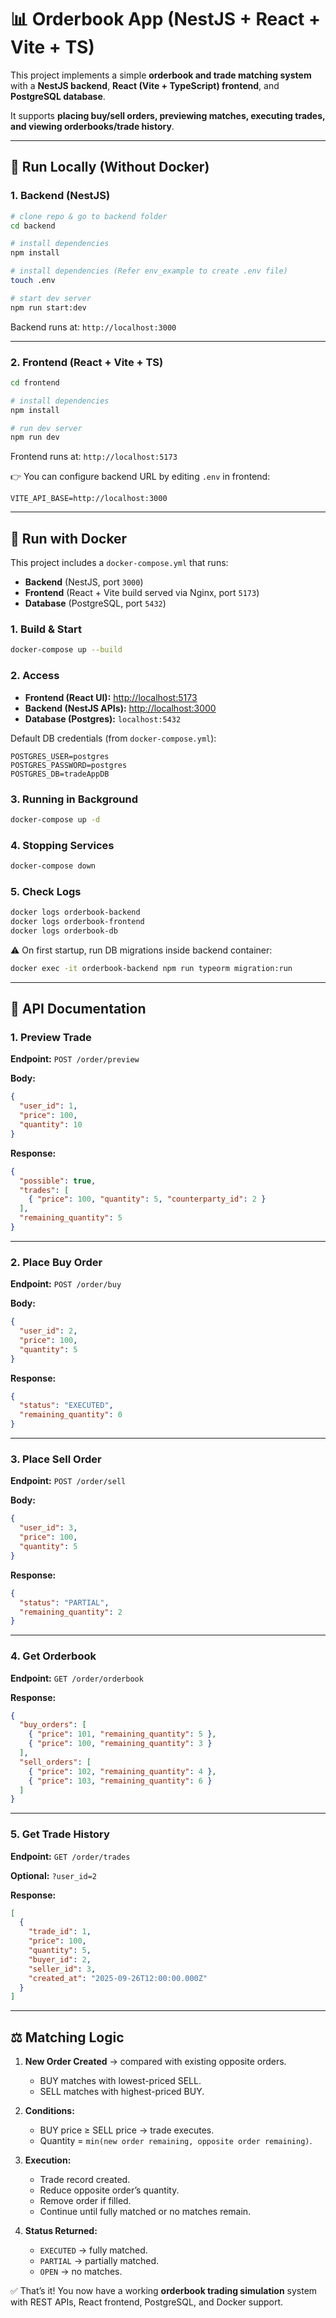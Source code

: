 # 📊 Orderbook App (NestJS + React + Vite + TS)

This project implements a simple **orderbook and trade matching system** with a **NestJS backend**, **React (Vite + TypeScript) frontend**, and **PostgreSQL database**.

It supports **placing buy/sell orders, previewing matches, executing trades, and viewing orderbooks/trade history**.

---

## 🚀 Run Locally (Without Docker)

### 1. Backend (NestJS)

```bash
# clone repo & go to backend folder
cd backend

# install dependencies
npm install

# install dependencies (Refer env_example to create .env file)
touch .env

# start dev server
npm run start:dev
```

Backend runs at: `http://localhost:3000`

---

### 2. Frontend (React + Vite + TS)

```bash
cd frontend

# install dependencies
npm install

# run dev server
npm run dev
```

Frontend runs at: `http://localhost:5173`

👉 You can configure backend URL by editing `.env` in frontend:

```env
VITE_API_BASE=http://localhost:3000
```

---

## 🐳 Run with Docker

This project includes a `docker-compose.yml` that runs:

- **Backend** (NestJS, port `3000`)  
- **Frontend** (React + Vite build served via Nginx, port `5173`)  
- **Database** (PostgreSQL, port `5432`)  

### 1. Build & Start

```bash
docker-compose up --build
```

### 2. Access

- **Frontend (React UI):** [http://localhost:5173](http://localhost:5173)  
- **Backend (NestJS APIs):** [http://localhost:3000](http://localhost:3000)  
- **Database (Postgres):** `localhost:5432`  

Default DB credentials (from `docker-compose.yml`):  
```
POSTGRES_USER=postgres
POSTGRES_PASSWORD=postgres
POSTGRES_DB=tradeAppDB
```

### 3. Running in Background

```bash
docker-compose up -d
```

### 4. Stopping Services

```bash
docker-compose down
```

### 5. Check Logs

```bash
docker logs orderbook-backend
docker logs orderbook-frontend
docker logs orderbook-db
```

⚠️ On first startup, run DB migrations inside backend container:

```bash
docker exec -it orderbook-backend npm run typeorm migration:run
```

---

## 📡 API Documentation

### 1. **Preview Trade**

**Endpoint:** `POST /order/preview`

**Body:**
```json
{
  "user_id": 1,
  "price": 100,
  "quantity": 10
}
```

**Response:**
```json
{
  "possible": true,
  "trades": [
    { "price": 100, "quantity": 5, "counterparty_id": 2 }
  ],
  "remaining_quantity": 5
}
```

---

### 2. **Place Buy Order**

**Endpoint:** `POST /order/buy`

**Body:**
```json
{
  "user_id": 2,
  "price": 100,
  "quantity": 5
}
```

**Response:**
```json
{
  "status": "EXECUTED",
  "remaining_quantity": 0
}
```

---

### 3. **Place Sell Order**

**Endpoint:** `POST /order/sell`

**Body:**
```json
{
  "user_id": 3,
  "price": 100,
  "quantity": 5
}
```

**Response:**
```json
{
  "status": "PARTIAL",
  "remaining_quantity": 2
}
```

---

### 4. **Get Orderbook**

**Endpoint:** `GET /order/orderbook`

**Response:**
```json
{
  "buy_orders": [
    { "price": 101, "remaining_quantity": 5 },
    { "price": 100, "remaining_quantity": 3 }
  ],
  "sell_orders": [
    { "price": 102, "remaining_quantity": 4 },
    { "price": 103, "remaining_quantity": 6 }
  ]
}
```

---

### 5. **Get Trade History**

**Endpoint:** `GET /order/trades`

**Optional:** `?user_id=2`

**Response:**
```json
[
  {
    "trade_id": 1,
    "price": 100,
    "quantity": 5,
    "buyer_id": 2,
    "seller_id": 3,
    "created_at": "2025-09-26T12:00:00.000Z"
  }
]
```

---

## ⚖️ Matching Logic

1. **New Order Created** → compared with existing opposite orders.  
   - BUY matches with lowest-priced SELL.  
   - SELL matches with highest-priced BUY.  

2. **Conditions:**  
   - BUY price ≥ SELL price → trade executes.  
   - Quantity = `min(new order remaining, opposite order remaining)`.  

3. **Execution:**  
   - Trade record created.  
   - Reduce opposite order’s quantity.  
   - Remove order if filled.  
   - Continue until fully matched or no matches remain.  

4. **Status Returned:**  
   - `EXECUTED` → fully matched.  
   - `PARTIAL` → partially matched.  
   - `OPEN` → no matches.  


✅ That’s it! You now have a working **orderbook trading simulation** system with REST APIs, React frontend, PostgreSQL, and Docker support.
